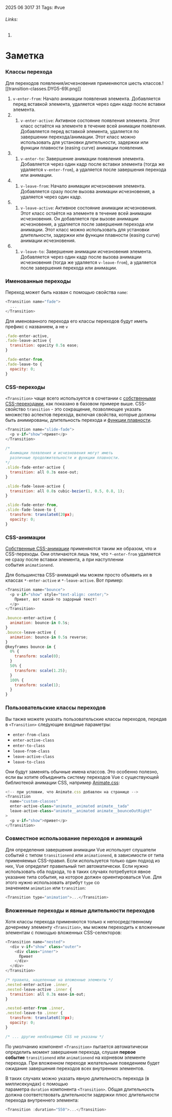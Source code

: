 2025 06 3017 31
Tags: #vue 
###### Links: 
1) 
# Заметка
### Классы перехода
Для переходов появления/исчезновения применяются шесть классов.![[transition-classes.DYG5-69l.png]]
1. `v-enter-from`: Начало анимации появления элемента. Добавляется перед вставкой элемента, удаляется через один кадр после вставки элемента.
2. 1. `v-enter-active`: Активное состояние появления элемента. Этот класс остаётся на элементе в течение всей анимации появления. Добавляется перед вставкой элемента, удаляется по завершении перехода/анимации. Этот класс можно использовать для установки длительности, задержки или функции плавности (easing curve) анимации появления.
3. 1. `v-enter-to`: Завершение анимации появления элемента. Добавляется через один кадр после вставки элемента (тогда же удаляется `v-enter-from`), а удаляется после завершения перехода или анимации.
4. 1. `v-leave-from`: Начало анимации исчезновения элемента. Добавляется сразу после вызова анимации исчезновения, а удаляется через один кадр.
5. 1. `v-leave-active`: Активное состояние анимации исчезновения. Этот класс остаётся на элементе в течение всей анимации исчезновения. Он добавляется при вызове анимации исчезновения, а удаляется после завершения перехода или анимации. Этот класс можно использовать для установки длительности, задержки или функции плавности (easing curve) анимации исчезновения.
6. 1. `v-leave-to`: Завершение анимации исчезновения элемента. Добавляется через один кадр после вызова анимации исчезновения (тогда же удаляется `v-leave-from`), а удаляется после завершения перехода или анимации.
### Именованные переходы
Переход может быть назван с помощью свойства `name`:
```js
<Transition name="fade">
  ...
</Transition>
```
Для именованного перехода его классы переходов будут иметь префикс с названием, а не `v`
```js
.fade-enter-active,
.fade-leave-active {
  transition: opacity 0.5s ease;
}

.fade-enter-from,
.fade-leave-to {
  opacity: 0;
}
```
### CSS-переходы
`<Transition>` чаще всего используется в сочетании с [собственными CSS-переходами](https://developer.mozilla.org/en-US/docs/Web/CSS/CSS_Transitions/Using_CSS_transitions), как показано в базовом примере выше. CSS-свойство `transition` - это сокращение, позволяющее указать множество аспектов перехода, включая свойства, которые должны быть анимированы, длительность перехода и [функции плавности](https://developer.mozilla.org/en-US/docs/Web/CSS/easing-function).
```js
<Transition name="slide-fade">
  <p v-if="show">привет</p>
</Transition>
```

```js
/*
  Анимации появления и исчезновения могут иметь
  различные продолжительности и функции плавности.
*/
.slide-fade-enter-active {
  transition: all 0.3s ease-out;
}

.slide-fade-leave-active {
  transition: all 0.8s cubic-bezier(1, 0.5, 0.8, 1);
}

.slide-fade-enter-from,
.slide-fade-leave-to {
  transform: translateX(20px);
  opacity: 0;
}
```
### CSS-анимации
[Собственные CSS-анимации](https://developer.mozilla.org/en-US/docs/Web/CSS/CSS_Animations/Using_CSS_animations) применяются таким же образом, что и CSS-переходы. Они отличаются лишь тем, что `*-enter-from` удаляется не сразу после вставки элемента, а при наступлении события `animationend`.

Для большинства CSS-анимаций мы можем просто объявить их в классах `*-enter-active` и `*-leave-active`. Вот пример:
```js
<Transition name="bounce">
  <p v-if="show" style="text-align: center;">
    Привет, вот какой-то задорный текст!
  </p>
</Transition>
```

```js
.bounce-enter-active {
  animation: bounce-in 0.5s;
}
.bounce-leave-active {
  animation: bounce-in 0.5s reverse;
}
@keyframes bounce-in {
  0% {
    transform: scale(0);
  }
  50% {
    transform: scale(1.25);
  }
  100% {
    transform: scale(1);
  }
}
```
### Пользовательские классы переходов
Вы также можете указать пользовательские классы переходов, передав в `<Transition>` следующие входные параметры:

- `enter-from-class`
- `enter-active-class`
- `enter-to-class`
- `leave-from-class`
- `leave-active-class`
- `leave-to-class`

Они будут заменять обычные имена классов. Это особенно полезно, если вы хотите объединить систему переходов Vue с существующей библиотекой анимации CSS, например [Animate.css](https://daneden.github.io/animate.css/):
```js
<!-- при условии, что Animate.css добавлен на странице -->
<Transition
  name="custom-classes"
  enter-active-class="animate__animated animate__tada"
  leave-active-class="animate__animated animate__bounceOutRight"
>
  <p v-if="show">привет</p>
</Transition>
```
### Совместное использование переходов и анимаций
Для определения завершения анимации Vue использует слушатели событий с типом `transitionend` или `animationend`, в зависимости от типа применяемых CSS-правил. Если используется только один подход из них, Vue определит правильный тип автоматически. Если нужно использовать оба подхода, то в таких случаях потребуется явное указание типа события, на которое должен ориентироваться Vue. Для этого нужно использовать атрибут `type` со значением `animation` или `transition`:
```js
<Transition type="animation">...</Transition>
```
### Вложенные переходы и явные длительности переходов
Хотя классы перехода применяются только к непосредственному дочернему элементу `<Transition>`, мы можем переходить к вложенным элементам с помощью вложенных CSS-селекторов:
```js
<Transition name="nested">
  <div v-if="show" class="outer">
    <div class="inner">
      Привет
    </div>
  </div>
</Transition>
```

```js
/* правила, нацеленные на вложенные элементы */
.nested-enter-active .inner,
.nested-leave-active .inner {
  transition: all 0.3s ease-in-out;
}

.nested-enter-from .inner,
.nested-leave-to .inner {
  transform: translateX(30px);
  opacity: 0;
}

/* ... другие необходимые CSS не указаны */
```
По умолчанию компонент `<Transition>` пытается автоматически определить момент завершения перехода, слушая **первое событие** `transitionend` или `animationend` на корневом элементе перехода. При вложенном переходе желательным поведением будет ожидание завершения переходов всех внутренних элементов.

В таких случаях можно указать явную длительность перехода (в миллисекундах) с помощью параметра `duration` компонента `<Transition>`. Общая длительность должна соответствовать длительности задержки плюс длительности перехода внутреннего элемента:
```js
<Transition :duration="550">...</Transition>
```